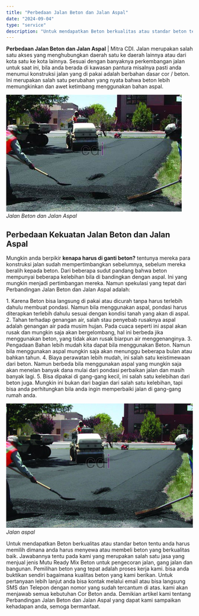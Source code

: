 ```yaml
---
title: "Perbedaan Jalan Beton dan Jalan Aspal"
date: "2024-09-04"
type: "service"
description: "Untuk mendapatkan Beton berkualitas atau standar beton tentu anda harus memilih dimana anda harus menyewa atau membeli beton yang berkualitas baik..."
---
```


**Perbedaan Jalan Beton dan Jalan Aspal** | Mitra CDI. Jalan merupakan salah satu akses yang menghubungkan daerah satu ke daerah lainnya atau dari kota satu ke kota lainnya. Sesuai dengan banyaknya perkembangan jalan untuk saat ini, bila anda berada di kawasan pantura misalnya pasti anda menumui konstruksi jalan yang di pakai adalah berbahan dasar cor / beton. Ini merupakan salah satu perubahan yang nyata bahwa beton lebih memungkinkan dan awet ketimbang menggunakan bahan aspal.

![Jalan Beton dan Jalan Aspal](/images/blog/Perbandingan-Jalan-Beton-dan-Jalan-Aspal.jpg)
*Jalan Beton dan Jalan Aspal*

 ## Perbedaan Kekuatan Jalan Beton dan Jalan Aspal
    
Mungkin anda berpikir **kenapa harus di ganti beton?** tentunya mereka para konstruksi jalan sudah mempertimbangkan sebelumnya, sebelum mereka beralih kepada beton. Dari beberapa sudut pandang bahwa beton mempunyai beberapa kelebihan bila di bandingkan dengan aspal. Ini yang mungkin menjadi pertimbangan mereka. Namun spekulasi yang tepat dari Perbandingan Jalan Beton dan Jalan Aspal adalah:

1\. Karena Beton bisa langsung di pakai atau dicurah tanpa harus terlebih dahulu membuat pondasi. Namun bila menggunakan aspal, pondasi harus diterapkan terlebih dahulu sesuai dengan kondisi tanah yang akan di aspal.
2\. Tahan terhadap genangan air, salah stau penyebab rusaknya aspal adalah genangan air pada musim hujan. Pada cuaca seperti ini aspal akan rusak dan mungkin saja akan bergelombang, hal ini berbeda jika menggunakan beton, yang tidak akan rusak biarpun air menggenanginya.
3\. Pengadaan Bahan lebih mudah kita dapat bila menggunakan Beton. Namun bila menggunakan aspal mungkin saja akan menunggu beberapa bulan atau bahkan tahun.
4\. Biaya perawatan lebih mudah, ini salah satu keistimewaan dari beton. Namun berbeda bila menggunakan aspal yang mungkin saja akan menelan banyak dana mulai dari pondasi perbaikan jalan dan masih banyak lagi.
5\. Bisa dipakai di gang-gang kecil, ini salah satu kelebihan dari beton juga. Mungkin ini bukan dari bagian dari salah satu kelebihan, tapi bisa anda perhitungkan bila anda ingin memperbaiki jalan di gang-gang rumah anda.

![Jalan aspal](/images/blog/jasa-hotmix.jpg)
*Jalan aspal*

Untuk mendapatkan Beton berkualitas atau standar beton tentu anda harus memilih dimana anda harus menyewa atau membeli beton yang berkualitas baik. Jawabannya tentu pada kami yang merupakan salah satu jasa yang menjual jenis Mutu Ready Mix Beton untuk pengecoran jalan, gang jalan dan bangunan. Pemilihan beton yang tepat adalah proses kerja kami. bisa anda buktikan sendiri bagaimana kualitas beton yang kami berikan. Untuk pertanyaan lebih lanjut anda bisa kontak melalui email atau bisa langsung SMS dan Telepon dengan nomor yang sudah tercantum di atas. kami akan menjawab semua kebutuhan Cor Beton anda.
Demikian artikel kami tentang Perbandingan Jalan Beton dan Jalan Aspal yang dapat kami sampaikan kehadapan anda, semoga bermanfaat.
